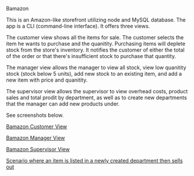 Bamazon

This is an Amazon-like storefront utilizing node and MySQL database. The app is a CLI (command-line interface). It offers three views.

The customer view shows all the items for sale. The customer selects the item he wants to purchase and the quanitity. Purchasing items will deplete stock from the store's inventory. It notifies the customer of either the total of the order or that there's insufficient stock to purchase that quantity. 

The manager view allows the manager to view all stock, view low quanitity stock (stock below 5 units), add new stock to an existing item, and add a new item with price and quanitity.

The supervisor view allows the supervisor to view overhead costs, product sales and total prodit by department, as well as to create new departments that the manager can add new products under. 

See screenshots below.

[Bamazon Customer View](http://oi64.tinypic.com/284eud.jpg)

[Bamazon Manager View](http://i63.tinypic.com/2m9y8h.png)

[Bamazon Supervisor View](http://i63.tinypic.com/i5aomh.png)

[Scenario where an item is listed in a newly created department then sells out](http://i63.tinypic.com/2czpnhl.png)
